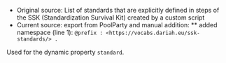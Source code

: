 * Original source: List of standards that are explicitly defined in steps of the SSK (Standardization Survival Kit) created by a custom script
* Current source: export from PoolParty and manual addition:
** added namespace (line 1): `@prefix : <https://vocabs.dariah.eu/ssk-standards/> .`

Used for the dynamic property `standard`.
